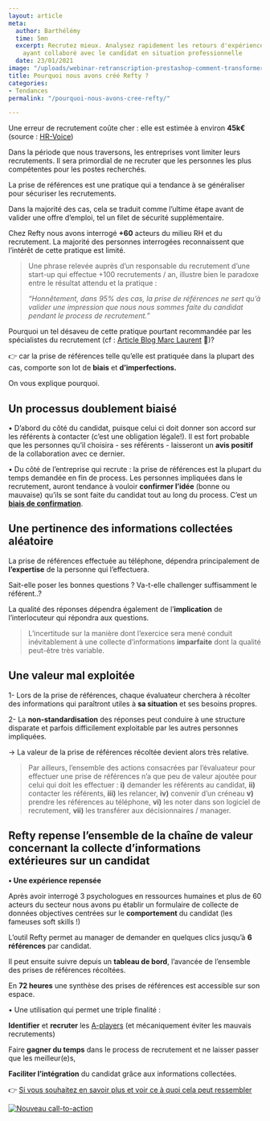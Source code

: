 ```yaml
---
layout: article
meta:
  author: Barthélémy
  time: 5mn
  excerpt: Recrutez mieux. Analysez rapidement les retours d'expérience des personnes
    ayant collaboré avec le candidat en situation professionnelle
  date: 23/01/2021
image: "/uploads/webinar-retranscription-prestashop-comment-transformer-la-periode-d-essai-a-tous-les-couts.png"
title: Pourquoi nous avons créé Refty ?
categories:
- Tendances
permalink: "/pourquoi-nous-avons-cree-refty/"

---
```

Une erreur de recrutement coûte cher : elle est estimée à environ **45k€** (source : [HR-Voice](https://www.hr-voice.com/recrutement/recrutement-rate-quel-est-le-cout-pour-lentreprise/2019/02/11/#:\~:text=Le%20co%C3%BBt%20d'un%20recrutement,la%20r%C3%A9mun%C3%A9ration%20de%20celui%2Dci.&text=Lorsque%20l'entreprise%20fait%20appel,annuel%20brut%20du%20candidat%20embauch%C3%A9.))

Dans la période que nous traversons, les entreprises vont limiter leurs recrutements. Il sera primordial de ne recruter que les personnes les plus compétentes pour les postes recherchés.

La prise de références est une pratique qui a tendance à se généraliser pour sécuriser les recrutements.

Dans la majorité des cas, cela se traduit comme l’ultime étape avant de valider une offre d’emploi, tel un filet de sécurité supplémentaire.

Chez Refty nous avons interrogé **+60** acteurs du milieu RH et du recrutement. La majorité des personnes interrogées reconnaissent que l’intérêt de cette pratique est limité.

> Une phrase relevée auprès d’un responsable du recrutement d’une start-up qui effectue +100 recrutements / an, illustre bien le paradoxe entre le résultat attendu et la pratique :
>
> _“Honnêtement, dans 95% des cas, la prise de références ne sert qu’à valider une impression que nous nous sommes_ _faite_ _du candidat pendant le process de recrutement.”_

Pourquoi un tel désaveu de cette pratique pourtant recommandée par les spécialistes du recrutement (cf : [Article Blog Marc Laurent](https://medium.com/@mrclrnt/part-6-taking-up-genuine-references-79b57dc4cf2e) 🤗)?

👉  car la prise de références telle qu’elle est pratiquée dans la plupart des cas, comporte son lot de **biais** et **d’imperfections.**

On vous explique pourquoi.

## **Un processus doublement biaisé**

• D’abord du côté du candidat, puisque celui ci doit donner son accord sur les référents à contacter (c’est une obligation légale!). Il est fort probable que les personnes qu’il choisira - ses référents -  laisseront un **avis positif** de la collaboration avec ce dernier.

• Du côté de l’entreprise qui recrute : la prise de références est la plupart du temps demandée en fin de process. Les personnes impliquées dans le recrutement, auront tendance à vouloir **confirmer l’idée** (bonne ou mauvaise) qu’ils se sont faite du candidat tout au long du process. C’est un [**biais de confirmation**](https://blog.refty.co/intuition-un-indicateur-fiable-en-entretien/).

## **Une pertinence des informations collectées aléatoire**

La prise de références effectuée au téléphone, dépendra principalement de **l’expertise** de la personne qui l’effectuera.

Sait-elle poser les bonnes questions ? Va-t-elle challenger suffisamment le référent..?

La qualité des réponses dépendra également de l’**implication** de l’interlocuteur qui répondra aux questions.

> L’incertitude sur la manière dont l’exercice sera mené conduit inévitablement à une collecte d’informations **imparfaite** dont la qualité peut-être très variable.

## **Une valeur mal exploitée**

1- Lors de la prise de références, chaque évaluateur cherchera à récolter des informations qui paraîtront utiles à **sa situation** et ses besoins propres.

2- La **non-standardisation** des réponses peut conduire à une structure disparate et parfois difficilement exploitable par les autres personnes impliquées.

→ La valeur de la prise de références récoltée devient alors très relative.

> Par ailleurs, l’ensemble des actions consacrées par l’évaluateur pour effectuer une prise de références n’a que peu de valeur ajoutée pour celui qui doit les effectuer : **i)** demander les référents au candidat, **ii)** contacter les référents, **iii)** les relancer, **iv)** convenir d’un créneau **v)** prendre les références au téléphone, **vi)** les noter dans son logiciel de recrutement, **vii)** les transférer aux décisionnaires / manager.

## **Refty repense l’ensemble de la chaîne de valeur concernant la collecte d’informations extérieures sur un candidat**

**• Une expérience repensée**

Après avoir interrogé 3 psychologues en ressources humaines et plus de 60 acteurs du secteur nous avons pu établir un formulaire de collecte de données objectives centrées sur le **comportement** du candidat (les fameuses soft skills !)

L’outil Refty permet au manager de demander en quelques clics jusqu’à **6 références** par candidat.

Il peut ensuite suivre depuis un **tableau de bord**, l’avancée de l’ensemble des prises de références récoltées.

En **72 heures** une synthèse des prises de références est accessible sur son espace.

• Une utilisation qui permet une triple finalité :

**Identifier** et **recruter** les [A-players](https://whothebook.com/)  (et mécaniquement éviter les mauvais recrutements)

Faire **gagner du temps** dans le process de recrutement et ne laisser passer que les meilleur(e)s,

**Faciliter l’intégration** du candidat grâce aux informations collectées.

👉 [Si vous souhaitez en savoir plus et voir ce à quoi cela peut ressembler](https://refty.co/)

<!--HubSpot Call-to-Action Code --><span class="hs-cta-wrapper" id="hs-cta-wrapper-69209dd9-e235-4d7f-8a03-8463a8f07f94"><span class="hs-cta-node hs-cta-69209dd9-e235-4d7f-8a03-8463a8f07f94" id="hs-cta-69209dd9-e235-4d7f-8a03-8463a8f07f94"><!--[if lte IE 8]><div id="hs-cta-ie-element"></div><![endif]--><a href="https://cta-redirect.hubspot.com/cta/redirect/9017898/69209dd9-e235-4d7f-8a03-8463a8f07f94" ><img class="hs-cta-img" id="hs-cta-img-69209dd9-e235-4d7f-8a03-8463a8f07f94" style="border-width:0px;" src="https://no-cache.hubspot.com/cta/default/9017898/69209dd9-e235-4d7f-8a03-8463a8f07f94.png"  alt="Nouveau call-to-action"/></a></span><script charset="utf-8" src="https://js.hscta.net/cta/current.js"></script><script type="text/javascript"> hbspt.cta.load(9017898, '69209dd9-e235-4d7f-8a03-8463a8f07f94', {"region":"na1"}); </script></span><!-- end HubSpot Call-to-Action Code -->